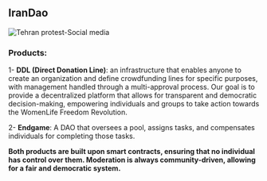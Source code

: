 ## IranDao

![Tehran protest-Social media](https://user-images.githubusercontent.com/114524430/227465028-e1f74ea0-67de-417d-bda9-18ec160ee6db.jpg)

### Products:
  1- **DDL (Direct Donation Line)**: an infrastructure that enables anyone to create an organization and define crowdfunding lines for specific purposes, with management handled through a multi-approval process. Our goal is to provide a decentralized platform that allows for transparent and democratic decision-making, empowering individuals and groups to take action towards the WomenLife Freedom Revolution.
  
  2- **Endgame**: A DAO that oversees a pool, assigns tasks, and compensates individuals for completing those tasks.


**Both products are built upon smart contracts, ensuring that no individual has control over them. Moderation is always community-driven, allowing for a fair and democratic system.**

